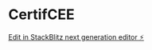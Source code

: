 # CertifCEE

[Edit in StackBlitz next generation editor ⚡️](https://stackblitz.com/~/github.com/yoman38/CertifCEE)